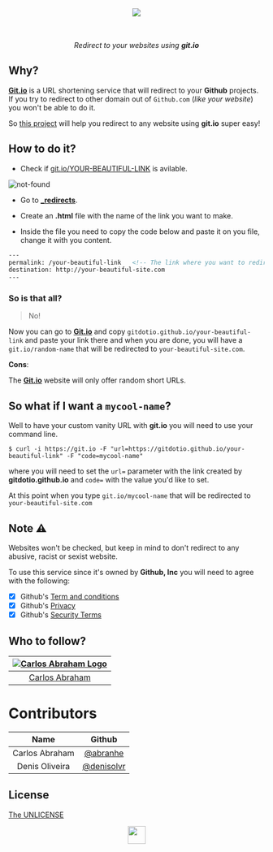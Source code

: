 <div align="center">
  <img src="https://cdn.abranhe.com/projects/gitdotio/logo.svg">
  <br>
  <br>
  <br>
  <p><i>Redirect to your websites using <b>git.io</b></i></p>
</div>

## Why?

[**Git.io**](https://git.io) is a URL shortening service that will redirect to your **Github** projects. If you try to redirect to other domain out of `Github.com` (*like your website*) you won't be able to do it.

So [this project](https://github.com/gitdotio/gitdotio.github.io) will help you redirect to any website using **git.io** super easy!

## How to do it?

- Check if [git.io/YOUR-BEAUTIFUL-LINK](https://git.io/your-beautiful-link) is avilable.

![not-found](https://cdn.abranhe.com/projects/gitdotio/screenshot.png)

-  Go to **[_redirects](_redirects)**.
-  Create an **.html** file  with the name of the link you want to make.

- Inside the file you need to copy the code below and paste it on you file, change it with you content.

``` html
---
permalink: /your-beautiful-link   <!-- The link where you want to redirect -->
destination: http://your-beautiful-site.com
---
```

### So is that all?

> No!

Now you can go to [**Git.io**](https://git.io) and copy `gitdotio.github.io/your-beautiful-link` and paste your link there and when you are done,  you will have a `git.io/random-name` that will be redirected to `your-beautiful-site.com`.

**Cons**:

The [**Git.io**](https://git.io) website will only offer random short URLs.

## So what if I want a `mycool-name`?

Well to have your custom vanity URL with **git.io** you will need to use your command line.

```console
$ curl -i https://git.io -F "url=https://gitdotio.github.io/your-beautiful-link" -F "code=mycool-name"
```

where you will need to set the `url=` parameter with the link created by **gitdotio.github.io** and `code=` with the value you'd like to set.

At this point when you type `git.io/mycool-name` that will be redirected to `your-beautiful-site.com`


## Note ⚠️

Websites won't be checked, but keep in mind to don't redirect to any abusive, racist or sexist website.

To use this service since it's owned by **Github, Inc** you will need to agree with the following:

- [x] Github's [Term and conditions](https://github.com/site/terms)
- [x] Github's [Privacy](https://github.com/site/privacy)
- [x] Github's [Security Terms](https://github.com/security)

## Who to follow?

|[![Carlos Abraham Logo](https://avatars3.githubusercontent.com/u/21347264?s=50)](https://github.com/abranhe)|
| :-: |
| [Carlos Abraham](https://github.com/abranhe) |


# Contributors

| Name                   | Github                                       |
| :---------------------:| :------------------------------------------: | 
| Carlos Abraham         | [@abranhe](https://github.com/abranhe)       |
| Denis Oliveira         | [@denisolvr](https://github.com/denisolvr)       |


## License

[The UNLICENSE](https://github.com/gitdotio/gitdotio.github.com/blob/master/license)


<div align="center">
  <img src="https://cdn.abranhe.com/projects/gitdotio/logo.svg" width="35px">
</div>
